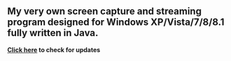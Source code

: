 My very own screen capture and streaming program designed for Windows XP/Vista/7/8/8.1 fully written in Java.
-------------------------------------------------------------------------------------------------------------

**[Click here](https://github.com/EymenWinnerYT/LegacyStream/updates.json) to check for updates**
